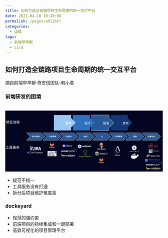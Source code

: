 ```yaml
---
title: 如何打造全链路项目生命周期的统一交付平台
date: 2021-04-10 10:49:08
permalink: /pages/ad11bf/
categories:
  - 运维
tags:
  - 前端早早聊
  - cicd
---
```


## 如何打造全链路项目生命周期的统一交互平台

摘自前端早早聊 奇安信团队-韩小麦

### 前端研发的困境

<br>
<img src="./imgs/3-1.png"/>

- 规范不统一
- 工具服务没有打通
- 拆分后项目维护难度高

### dockeyard

- 规范的强约束
- 前端项目的持续集成和一键部署
- 高效可视化的项目管理平台